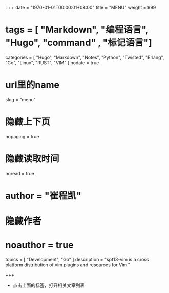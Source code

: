 +++
date = "1970-01-01T00:00:01+08:00"
title = "MENU"
weight = 999
# tags = [ "Markdown", "编程语言", "Hugo", "command" , "标记语言"]
categories = [
  "Hugo",
  "Markdown",
  "Notes",
  "Python",
  "Twisted",
  "Erlang",
  "Go",
  "Linux",
  "RUST",
  "VIM"
]
nodate = true
# url里的name
slug = "menu"
# 隐藏上下页
nopaging = true
# 隐藏读取时间
noread = true
# author = "崔程凯"
# 隐藏作者
# noauthor = true

topics = [ "Development", "Go" ]
description = "spf13-vim is a cross platform distribution of vim plugins and resources for Vim."

+++

* 点击上面的标签，打开相关文章列表
